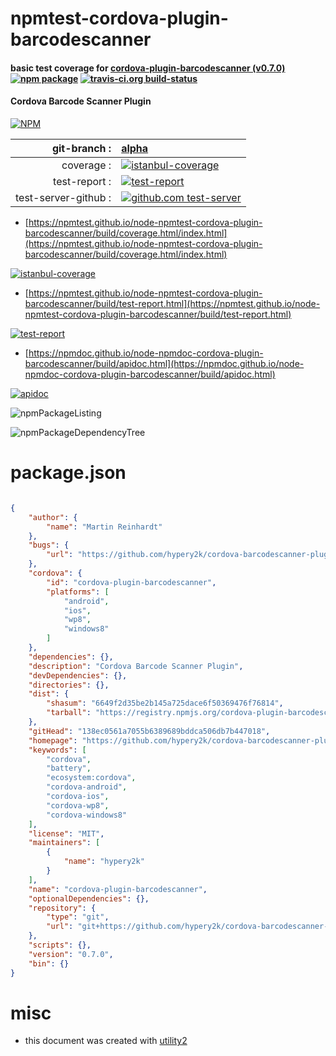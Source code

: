 # npmtest-cordova-plugin-barcodescanner

#### basic test coverage for  [cordova-plugin-barcodescanner (v0.7.0)](https://github.com/hypery2k/cordova-barcodescanner-plugin#readme)  [![npm package](https://img.shields.io/npm/v/npmtest-cordova-plugin-barcodescanner.svg?style=flat-square)](https://www.npmjs.org/package/npmtest-cordova-plugin-barcodescanner) [![travis-ci.org build-status](https://api.travis-ci.org/npmtest/node-npmtest-cordova-plugin-barcodescanner.svg)](https://travis-ci.org/npmtest/node-npmtest-cordova-plugin-barcodescanner)

#### Cordova Barcode Scanner Plugin

[![NPM](https://nodei.co/npm/cordova-plugin-barcodescanner.png?downloads=true&downloadRank=true&stars=true)](https://www.npmjs.com/package/cordova-plugin-barcodescanner)

| git-branch : | [alpha](https://github.com/npmtest/node-npmtest-cordova-plugin-barcodescanner/tree/alpha)|
|--:|:--|
| coverage : | [![istanbul-coverage](https://npmtest.github.io/node-npmtest-cordova-plugin-barcodescanner/build/coverage.badge.svg)](https://npmtest.github.io/node-npmtest-cordova-plugin-barcodescanner/build/coverage.html/index.html)|
| test-report : | [![test-report](https://npmtest.github.io/node-npmtest-cordova-plugin-barcodescanner/build/test-report.badge.svg)](https://npmtest.github.io/node-npmtest-cordova-plugin-barcodescanner/build/test-report.html)|
| test-server-github : | [![github.com test-server](https://npmtest.github.io/node-npmtest-cordova-plugin-barcodescanner/GitHub-Mark-32px.png)](https://npmtest.github.io/node-npmtest-cordova-plugin-barcodescanner/build/app/index.html) | | build-artifacts : | [![build-artifacts](https://npmtest.github.io/node-npmtest-cordova-plugin-barcodescanner/glyphicons_144_folder_open.png)](https://github.com/npmtest/node-npmtest-cordova-plugin-barcodescanner/tree/gh-pages/build)|

- [https://npmtest.github.io/node-npmtest-cordova-plugin-barcodescanner/build/coverage.html/index.html](https://npmtest.github.io/node-npmtest-cordova-plugin-barcodescanner/build/coverage.html/index.html)

[![istanbul-coverage](https://npmtest.github.io/node-npmtest-cordova-plugin-barcodescanner/build/screenCapture.buildCi.browser.%252Ftmp%252Fbuild%252Fcoverage.lib.html.png)](https://npmtest.github.io/node-npmtest-cordova-plugin-barcodescanner/build/coverage.html/index.html)

- [https://npmtest.github.io/node-npmtest-cordova-plugin-barcodescanner/build/test-report.html](https://npmtest.github.io/node-npmtest-cordova-plugin-barcodescanner/build/test-report.html)

[![test-report](https://npmtest.github.io/node-npmtest-cordova-plugin-barcodescanner/build/screenCapture.buildCi.browser.%252Ftmp%252Fbuild%252Ftest-report.html.png)](https://npmtest.github.io/node-npmtest-cordova-plugin-barcodescanner/build/test-report.html)

- [https://npmdoc.github.io/node-npmdoc-cordova-plugin-barcodescanner/build/apidoc.html](https://npmdoc.github.io/node-npmdoc-cordova-plugin-barcodescanner/build/apidoc.html)

[![apidoc](https://npmdoc.github.io/node-npmdoc-cordova-plugin-barcodescanner/build/screenCapture.buildCi.browser.%252Ftmp%252Fbuild%252Fapidoc.html.png)](https://npmdoc.github.io/node-npmdoc-cordova-plugin-barcodescanner/build/apidoc.html)

![npmPackageListing](https://npmtest.github.io/node-npmtest-cordova-plugin-barcodescanner/build/screenCapture.npmPackageListing.svg)

![npmPackageDependencyTree](https://npmtest.github.io/node-npmtest-cordova-plugin-barcodescanner/build/screenCapture.npmPackageDependencyTree.svg)



# package.json

```json

{
    "author": {
        "name": "Martin Reinhardt"
    },
    "bugs": {
        "url": "https://github.com/hypery2k/cordova-barcodescanner-plugin/issues"
    },
    "cordova": {
        "id": "cordova-plugin-barcodescanner",
        "platforms": [
            "android",
            "ios",
            "wp8",
            "windows8"
        ]
    },
    "dependencies": {},
    "description": "Cordova Barcode Scanner Plugin",
    "devDependencies": {},
    "directories": {},
    "dist": {
        "shasum": "6649f2d35be2b145a725dace6f50369476f76814",
        "tarball": "https://registry.npmjs.org/cordova-plugin-barcodescanner/-/cordova-plugin-barcodescanner-0.7.0.tgz"
    },
    "gitHead": "138ec0561a7055b6389689bddca506db7b447018",
    "homepage": "https://github.com/hypery2k/cordova-barcodescanner-plugin#readme",
    "keywords": [
        "cordova",
        "battery",
        "ecosystem:cordova",
        "cordova-android",
        "cordova-ios",
        "cordova-wp8",
        "cordova-windows8"
    ],
    "license": "MIT",
    "maintainers": [
        {
            "name": "hypery2k"
        }
    ],
    "name": "cordova-plugin-barcodescanner",
    "optionalDependencies": {},
    "repository": {
        "type": "git",
        "url": "git+https://github.com/hypery2k/cordova-barcodescanner-plugin.git"
    },
    "scripts": {},
    "version": "0.7.0",
    "bin": {}
}
```



# misc
- this document was created with [utility2](https://github.com/kaizhu256/node-utility2)
